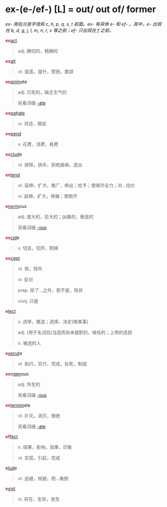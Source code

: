 # ex-(e-/ef-) [L] = out/ out of/ former

*ex- 用在元音字母和 c, h, p, q, s, t 前面。ex- 有异体 e- 和 ef- 。其中，e- 出现在 b, d, g, j, l, m, n, r, v 等之前；ef- 只出现在 f 之前。*

<b style="color: #C71585;">ex</b>[act](_act_.md)
> adj. 确切的，精确的

<b style="color: #C71585;">ex</b>[alt](_alt_.md)
> vt. 提高，提升，赞扬，歌颂

<b style="color: #C71585;">ex</b>[anim](_anim_.md)ate
> adj. 已死的，缺乏生气的
>
> 另看词缀 [-ate](-ate.md)

<b style="color: #C71585;">ex</b>[pat](_pat_.1.md)i[ate](-ate.md)
> vi. 详述，细说

<b style="color: #C71585;">ex</b>[pend](_pend_.md)
> v. 花费，消费，耗费

<b style="color: #C71585;">ex</b>[clud](_clud_.md)e
> vt. 排除，排斥，拒绝接纳，逐出

<b style="color: #C71585;">ex</b>[tend](_tend_.md)
> vt. 延伸，扩大，推广，伸出；给予；使竭尽全力；对…估价
>
> vi. 延伸，扩大，伸展；使疏开

<b style="color: #C71585;">e</b>[norm](_norm_.md)ous
> adj. 庞大的，巨大的；凶暴的，极恶的
>
> 另看词缀 [-ous](-ous.md)

<b style="color: #C71585;">ex</b>[cid](_cid_.md)e
> v. 切去，切开，割掉

<b style="color: #C71585;">ex</b>[cept](_cap_.md)
> vt. 除，除外
>
> vi. 反对
>
> prep. 除了...之外，若不是，除非
>
> conj. 只是

<b style="color: #C71585;">e</b>[lect](_lect_.md)
> v. 选举，推选；选择，决定(做某事)
>
> adj. (用于名词后)当选而尚未就职的，候任的；上帝的选民
>
> n. 被选的人

<b style="color: #C71585;">e</b>[xecut](_sequ_.md)e
> vt. 执行，实行，完成，处死，制成

<b style="color: #C71585;">ex</b>o[gen](_gen_.md)ous
> adj. 外生的
>
> 另看词缀 [-ous](-ous.md)

<b style="color: #C71585;">ex</b>[termin](_term_.md)ate
> vt. 扑灭，消灭，根绝
>
> 另看词缀 [-ate](-ate.md)

<b style="color: #C71585;">ef</b>[fect](_fic_.md)
> n. 结果，影响，效果，印象
>
> vt. 实现，引起，完成

<b style="color: #C71585;">e</b>[lud](_lud_.md)e
> vt. 逃避，规避，把...难倒

<b style="color: #C71585;">e</b>[xist](_st_.md)
> vi. 存在，生存，发生